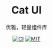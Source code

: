 <p align="center">

[//]: # (<img src="https://github.com/smarty-team/smarty-admin/blob/main/assets/logo.jpeg" style="width:200px;" />)
</p>

<h1 align="center">Cat UI</h1>

<p align="center">
    优雅，轻量组件库
</p>

<p align="center">
    <a href="https://github.com/OliverEChen/cat-monorepo/actions/workflows/main.yaml"><img src="https://img.shields.io/badge/CI-passing-orange" alt="CI" style="max-width: 100%;"></a>
    <a href="https://github.com/OliverEChen/cat-monorepo/actions/workflows/main.yaml"><img src="https://img.shields.io/badge/lisence-MIT-brightgreen" alt="MIT" style="max-width: 100%;"></a>
</p>